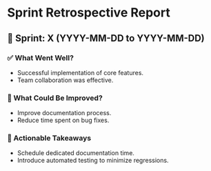 # Sprint Retrospective Report

## 📌 Sprint: X (YYYY-MM-DD to YYYY-MM-DD)

### ✅ What Went Well?
- Successful implementation of core features.
- Team collaboration was effective.

### 🚧 What Could Be Improved?
- Improve documentation process.
- Reduce time spent on bug fixes.

### 🎯 Actionable Takeaways
- Schedule dedicated documentation time.
- Introduce automated testing to minimize regressions.
